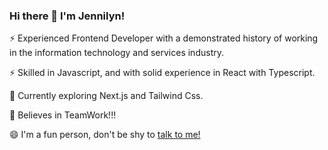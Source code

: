 ### Hi there 👋 I'm Jennilyn!

<p>⚡ Experienced Frontend Developer with a demonstrated history of working in the information technology and services industry. </p>
<p>⚡ Skilled in Javascript, and with solid experience in React with Typescript.</p>
<p>🌱 Currently exploring Next.js and Tailwind Css. </p>

<p>👯 Believes in TeamWork!!!</p>

😄 I'm a fun person, don't be shy to <a href="www.linkedin.com/in/jennimench" target="blank">talk to me!</a> 
<!--
**JenniMench/jennimench** is a ✨ _special_ ✨ repository because its `README.md` (this file) appears on your GitHub profile.

Here are some ideas to get you started:

- 🔭 I’m currently working on ...
- 🌱 I’m currently learning ...
- 👯 I’m looking to collaborate on ...
- 🤔 I’m looking for help with ...
- 💬 Ask me about ...
- 📫 How to reach me: ...
- 😄 Pronouns: ...
- ⚡ Fun fact: ...
-->
